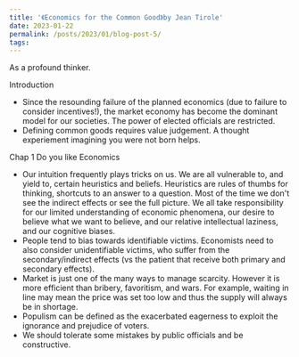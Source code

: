 ```yaml
---
title: '《Economics for the Common Good》by Jean Tirole'
date: 2023-01-22
permalink: /posts/2023/01/blog-post-5/
tags:
---
```


As a profound thinker.

Introduction
- Since the resounding failure of the planned economics (due to failure to consider incentives!), the market economy has become the dominant model for our societies. The power of elected officials are restricted.
- Defining common goods requires value judgement. A thought experiement imagining you were not born helps.

Chap 1 Do you like Economics
- Our intuition frequently plays tricks on us. We are all vulnerable to, and yield to, certain heuristics and beliefs. Heuristics are rules of thumbs for thinking, shortcuts to an answer to a question. Most of the time we don't see the indirect effects or see the full picture. We all take responsibility for our limited understanding of economic phenomena, our desire to believe what we want to believe, and our relative intellectual laziness, and our cognitive biases.
- People tend to bias towards identifiable victims. Economists need to also consider unidentifiable victims, who suffer from the secondary/indirect effects (vs the patient that receive both primary and secondary effects).
- Market is just one of the many ways to manage scarcity. However it is more efficient than bribery, favoritism, and wars. For example, waiting in line may mean the price was set too low and thus the supply will always be in shortage.
- Populism can be defined as the exacerbated eagerness to exploit the ignorance and prejudice of voters.
- We should tolerate some mistakes by public officials and be constructive. 























